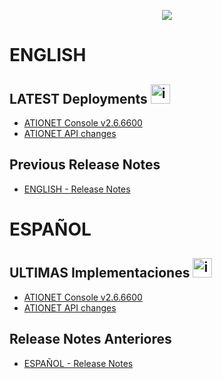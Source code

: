 <p align="center">
  <img src="https://github.com/Ationet/ationetdocs/raw/master/Content/Images/ATIOnetLogo_250x70.png" />
</p>

# ENGLISH

## LATEST Deployments <img width="31" alt="image" src="https://github.com/user-attachments/assets/56003bab-4447-4354-9eb5-868fc33180f7" />

- [ATIONET Console v2.6.6600](/ATIONET-Console/v2.6.6600_EN.md)
- [ATIONET API changes](/API/API_20250518_EN.md)


## Previous Release Notes
- [ENGLISH - Release Notes](Release_Notes.md)

# ESPAÑOL

## ULTIMAS Implementaciones <img width="31" alt="image" src="https://github.com/user-attachments/assets/ac66f280-d06b-4685-9456-1219076a5731" />

- [ATIONET Console v2.6.6600](/ATIONET-Console/Create%20v2.6.6600_ES.md)
- [ATIONET API changes](/API/API_20250518_ES.md)

 
## Release Notes Anteriores
- [ESPAÑOL - Release Notes](Release_Notes.md)
